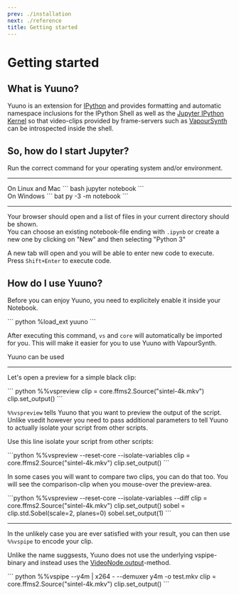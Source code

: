 ```yaml
---
prev: ./installation
next: ./reference
title: Getting started
---
```


# Getting started

## What is Yuuno?

Yuuno is an extension for [IPython](https://ipython.org) and provides formatting and automatic namespace inclusions for the IPython Shell as well as the [Jupyter IPython Kernel](https://jupyter.org) so that video-clips provided by frame-servers such as [VapourSynth](https://www.vapoursynth.com) can be introspected inside the shell.

## So, how do I start Jupyter?

Run the correct command for your operating system and/or environment.

---

<multi-column>
<div>
On Linux and Mac

<render-markdown>
``` bash 
jupyter notebook
```
</render-markdown>
</div>
<div>
On Windows

<render-markdown>
``` bat
py -3 -m notebook
```
</render-markdown>
</div>
</multi-column>

---

Your browser should open and a list of files in your current directory should be shown.  
You can choose an existing notebook-file ending with `.ipynb` or create a new one by clicking
on "New" and then selecting "Python 3"

A new tab will open and you will be able to enter new code to execute. Press `Shift+Enter` to execute code.


## How do I use Yuuno?
Before you can enjoy Yuuno, you need to explicitely enable it inside your Notebook.

<jupyter-cell cellno="1">
<render-markdown>
``` python
%load_ext yuuno
```
</render-markdown>
</jupyter-cell>

After executing this command, `vs` and `core` will automatically be imported for you. This will make it easier
for you to use Yuuno with VapourSynth.

Yuuno can be used 

---

Let's open a preview for a simple black clip:

<jupyter-cell cellno="2">
<render-markdown>
``` python
%%vspreview
clip = core.ffms2.Source("sintel-4k.mkv")
clip.set_output()
```
</render-markdown>
<render-markdown slot="output">
<img :src="$withBase('../assets/vspreview.png')" />
</render-markdown>
</jupyter-cell>

`%%vspreview` tells Yuuno that you want to preview the output of the script. Unlike vsedit however
you need to pass additional parameters to tell Yuuno to actually isolate your script from other scripts.

Use this line isolate your script from other scripts:  

<jupyter-cell cellno="3">
<render-markdown>
```python 
%%vspreview --reset-core --isolate-variables
clip = core.ffms2.Source("sintel-4k.mkv")
clip.set_output()
```
</render-markdown>
</jupyter-cell>

In some cases you will want to compare two clips, you can do that too. You will see the comparison-clip
when you mouse-over the preview-area.


<jupyter-cell cellno="4">
<render-markdown>
```python 
%%vspreview --reset-core --isolate-variables --diff
clip = core.ffms2.Source("sintel-4k.mkv")
clip.set_output()
sobel = clip.std.Sobel(scale=2, planes=0)
sobel.set_output(1)
```
</render-markdown>
<mouse-over slot="output">
    <img :src="$withBase('/assets/vspreview-diff2-main.png')" slot="primary" />
    <img :src="$withBase('/assets/vspreview-diff2-comparison.jpg')" slot="secondary" />
</mouse-over>
</jupyter-cell>

---

In the unlikely case you are ever satisfied with your result, you can then use 
`%%vspipe` to encode your clip.

Unlike the name suggsests, Yuuno does not use the underlying vspipe-binary and instead uses the [VideoNode.output](http://www.vapoursynth.com/doc/pythonreference.html?highlight=output#VideoNode.output)-method.

<jupyter-cell cellno="5">
<render-markdown>
``` python
%%vspipe --y4m | x264 - --demuxer y4m -o test.mkv
clip = core.ffms2.Source("sintel-4k.mkv")
clip.set_output()
```
</render-markdown>
<render-markdown slot="output">
<img :src="$withBase('../assets/vspipe.png')" />
</render-markdown>
</jupyter-cell>
